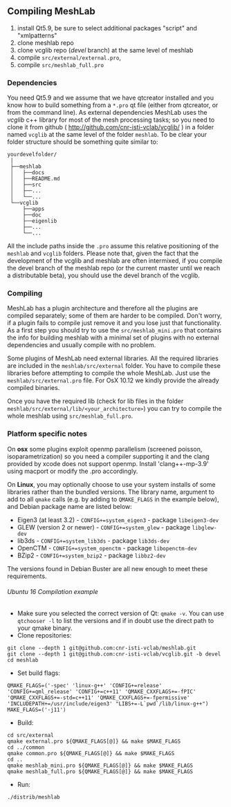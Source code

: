 ## Compiling MeshLab

1. install Qt5.9, be sure to select additional packages "script" and "xmlpatterns"
2. clone meshlab repo
3. clone vcglib repo (_devel_ branch) at the same level of meshlab 
4. compile `src/external/external.pro`, 
5. compile `src/meshlab_full.pro`

### Dependencies
You need Qt5.9 and we assume that we have qtcreator installed and you know how to build something from a `*.pro` qt file (either from qtcreator, or from the command line). As external dependencies MeshLab uses the _vcglib_ c++ library for most of the mesh processing tasks; so you need to clone it from github ( http://github.com/cnr-isti-vclab/vcglib/ ) in a folder named `vcglib` at the same level of the folder `meshlab`. To be clear your folder structure should be something quite similar to:

    yourdevelfolder/
     |
     ├──meshlab
     │   ├──docs
     │   ├──README.md
     │   ├──src
     │   ├──...
     │   └──...
     └──vcglib
         ├──apps
         ├──doc
         ├──eigenlib
         ├──...
         └──...

All the include paths inside the `.pro` assume this relative positioning of the `meshlab` and `vcglib` folders. Please note that, given the fact that the development of the vcglib and meshlab are often intermixed, if you compile the devel branch of the meshlab repo (or the current master until we reach a distributable beta), you should use the devel branch of the vcglib. 

### Compiling
MeshLab has a plugin architecture and therefore all the plugins are compiled separately; some of them are harder to be compiled. Don't worry, if a plugin fails to compile just remove it and you lose just that functionality. As a first step you should try to use the `src/meshlab_mini.pro` that contains the info for building meshlab with a minimal set of plugins with no external dependencies and usually compile with no problem.

Some plugins of MeshLab need external libraries. All the required libraries are included in the `meshlab/src/external` folder. You have to compile these libraries before attempting to compile the whole MeshLab. Just use the `meshlab/src/external.pro` file. For OsX 10.12 we kindly provide the already compiled binaries. 

Once you have the required lib (check for lib files in the folder `meshlab/src/external/lib/<your_architecture>`) you can try to compile the whole meshlab using `src/meshlab_full.pro`. 

### Platform specific notes
On __osx__ some plugins exploit openmp parallelism (screened poisson, isoparametrization) so you need a compiler supporting it and the clang provided by xcode does not support openmp. Install 'clang++-mp-3.9' using macport or modify the .pro accordingly.

On __Linux__, you may optionally choose to use your system installs of some libraries rather than the bundled versions.
The library name, argument to add to all `qmake` calls (e.g. by adding to `QMAKE_FLAGS` in the example below), and Debian package name are listed below:

* Eigen3 (at least 3.2) - `CONFIG+=system_eigen3` - package `libeigen3-dev`
* GLEW (version 2 or newer) - `CONFIG+=system_glew` - package `libglew-dev`
* lib3ds - `CONFIG+=system_lib3ds` - package `lib3ds-dev`
* OpenCTM - `CONFIG+=system_openctm` - package `libopenctm-dev`
* BZip2 - `CONFIG+=system_bzip2` - package `libbz2-dev`

The versions found in Debian Buster are all new enough to meet these requirements.

###### Ubuntu 16 Compilation example
* Make sure you selected the correct version of Qt: `qmake -v`. You can use `qtchooser -l` to list the versions and if in doubt use the direct path to your qmake binary.
* Clone repositories:
```
git clone --depth 1 git@github.com:cnr-isti-vclab/meshlab.git
git clone --depth 1 git@github.com:cnr-isti-vclab/vcglib.git -b devel
cd meshlab
```
* Set build flags:
```and
QMAKE_FLAGS=('-spec' 'linux-g++' 'CONFIG+=release' 'CONFIG+=qml_release' 'CONFIG+=c++11' 'QMAKE_CXXFLAGS+=-fPIC' 'QMAKE_CXXFLAGS+=-std=c++11' 'QMAKE_CXXFLAGS+=-fpermissive' 'INCLUDEPATH+=/usr/include/eigen3' "LIBS+=-L`pwd`/lib/linux-g++")
MAKE_FLAGS=('-j11')
```
* Build:
```
cd src/external
qmake external.pro ${QMAKE_FLAGS[@]} && make $MAKE_FLAGS
cd ../common
qmake common.pro ${QMAKE_FLAGS[@]} && make $MAKE_FLAGS
cd ..
qmake meshlab_mini.pro ${QMAKE_FLAGS[@]} && make $MAKE_FLAGS
qmake meshlab_full.pro ${QMAKE_FLAGS[@]} && make $MAKE_FLAGS
```
* Run:
```
./distrib/meshlab
```
